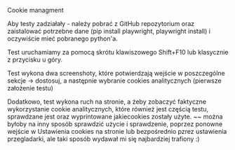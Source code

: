 Cookie managment

Aby testy zadziałały - należy pobrać z GitHub repozytorium oraz zaistalować potrzebne dane (pip install playwright, playwright install) i oczywiście mieć pobranego python'a.

Test uruchamiamy za pomocą skrótu klawiszowego Shift+F10 lub klasycznie z przycisku u góry.

Test wykona dwa screenshoty, które potwierdzają wejście w poszczególne sekcje -> dostosuj, a następnie wybranie cookies analitycznych (pierwsze założenie testu)

Dodatkowo, test wykona ruch na stronie, a żeby zobaczyć faktyczne wykorzystanie cookie analitycznych, które również jest częścią testu, sprawdzane jest oraz wyprintowane jakiecookies zostały użyte. ~~ można byłoby na inny sposób sprawdzić użycie i sprawdzenie, poprzez ponowne wejście w Ustawienia cookies na stronie lub bezpośrednio pzrez ustawienia przegladarki, ale taki sposób wydawał mi się najbardziej trafiony :)
